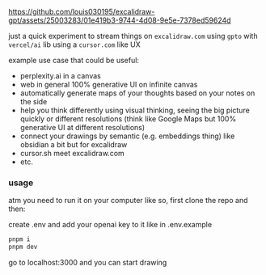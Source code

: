 


https://github.com/louis030195/excalidraw-gpt/assets/25003283/01e419b3-9744-4d08-9e5e-7378ed59624d



just a quick experiment to stream things on `excalidraw.com` using `gpto` with `vercel/ai` lib using a `cursor.com` like UX

example use case that could be useful:
- perplexity.ai in a canvas 
- web in general 100% generative UI on infinite canvas
- automatically generate maps of your thoughts based on your notes on the side
- help you think differently using visual thinking, seeing the big picture quickly or different resolutions (think like Google Maps but 100% generative UI at different resolutions)
- connect your drawings by semantic (e.g. embeddings thing) like obsidian a bit but for excalidraw
- cursor.sh meet excalidraw.com
- etc.


### usage 

atm you need to run it on your computer like so, first clone the repo and then:

create .env and add your openai key to it like in .env.example


```bash
pnpm i 
pnpm dev
```


go to localhost:3000 and you can start drawing



